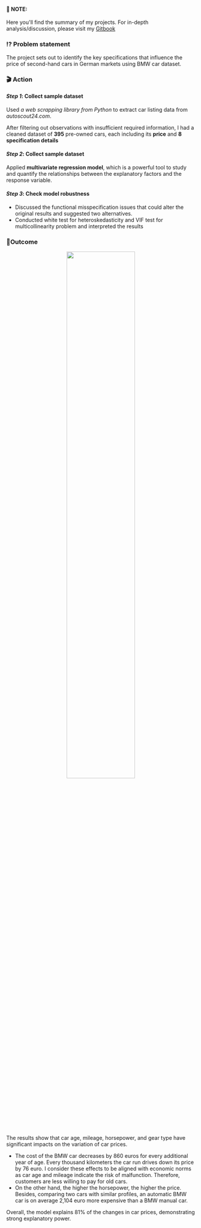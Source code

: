 #### 📝 NOTE:
Here you'll find the summary of my projects. For in-depth analysis/discussion, please visit my [Gitbook](https://app.gitbook.com/invite/6k2RLujGEBM1Btd5wBpN/SEho73bFKuEHKOxyOgDL)

### ⁉️ Problem statement
The project sets out to identify the key specifications that influence the price of second-hand cars in German markets using BMW car dataset. 
### 🎬 Action
#### _Step 1_: Collect sample dataset
Used _a web scrapping library from Python_ to extract car listing data from _autoscout24.com_.

After filtering out observations with insufficient required information, I had a cleaned dataset of **395** pre-owned cars, each including its **price** and **8 specification details** 
#### _Step 2_: Collect sample dataset
Applied **multivariate regression model**, which is a powerful tool to study and quantify the relationships between the explanatory factors and the response variable.
#### _Step 3_: Check model robustness
- Discussed the functional misspecification issues that could alter the original results and suggested two alternatives.
- Conducted white test for heteroskedasticity and VIF test for multicollinearity problem and interpreted the results

### 🎊Outcome
<p align="center"> 
<img src="https://github.com/minhanhvu/Determinants-of-second-hand-car-prices/assets/87383756/b9cf703c-810d-41c8-aebe-66bae2ff6dcf" width=60% height=60%>
</p>

The results show that car age, mileage, horsepower, and gear type have significant impacts on the variation of car prices. 
- The cost of the BMW car decreases by 860 euros for every additional year of age. Every thousand kilometers the car run drives down its price by 76 euro. I consider these effects to be aligned with economic norms as car age and mileage indicate the risk of malfunction. Therefore, customers are less willing to pay for old cars. 
- On the other hand, the higher the horsepower, the higher the price. Besides, comparing two cars with similar profiles, an automatic BMW car is on average 2,104 euro more expensive than a BMW manual car. 

Overall, the model explains 81% of the changes in car prices, demonstrating strong explanatory power. 
